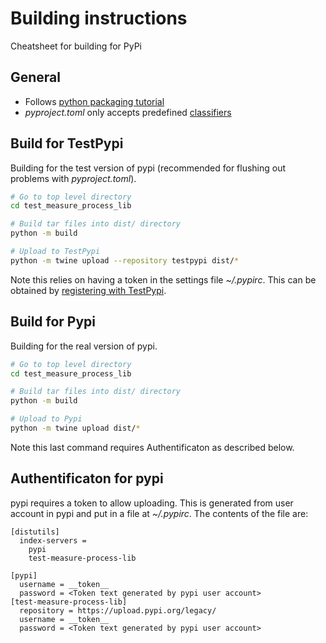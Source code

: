 # Building instructions

Cheatsheet for building for PyPi

## General
* Follows [python packaging tutorial](https://packaging.python.org/en/latest/tutorials/packaging-projects/)
* *pyproject.toml* only accepts predefined [classifiers](https://pypi.org/classifiers/)




## Build for TestPypi

Building for the test version of pypi (recommended for flushing out problems with *pyproject.toml*).

```bash
# Go to top level directory
cd test_measure_process_lib

# Build tar files into dist/ directory
python -m build

# Upload to TestPypi
python -m twine upload --repository testpypi dist/*

```
Note this relies on having a token in the settings file *~/.pypirc*. This can be obtained by [registering with TestPypi](https://test.pypi.org/account/register/).


## Build for Pypi

Building for the real version of pypi.

```bash
# Go to top level directory
cd test_measure_process_lib

# Build tar files into dist/ directory
python -m build

# Upload to Pypi
python -m twine upload dist/*

```
Note this last command requires Authentificaton as described below.

## Authentificaton for pypi

pypi requires a token to allow uploading. This is generated from user account in pypi and put in a file at *~/.pypirc*. The contents of the file are:

```
[distutils]
  index-servers =
    pypi
    test-measure-process-lib

[pypi]
  username = __token__
  password = <Token text generated by pypi user account>
[test-measure-process-lib]
  repository = https://upload.pypi.org/legacy/
  username = __token__
  password = <Token text generated by pypi user account>

```
